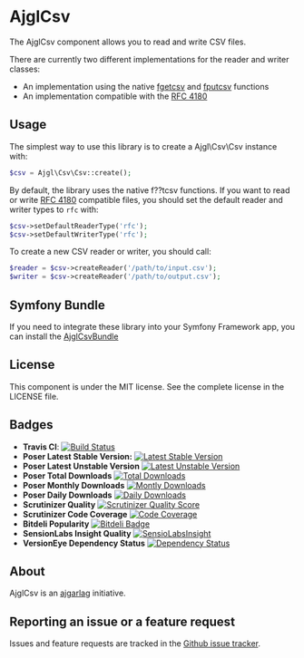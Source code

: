 AjglCsv
=======

The AjglCsv component allows you to read and write CSV files.

There are currently two different implementations for the reader and writer classes:

 * An implementation using the native [fgetcsv](www.php.net/manual/function.fgetcsv.php) and [fputcsv](www.php.net/manual/function.fputcsv.php) functions
 * An implementation compatible with the [RFC 4180](http://tools.ietf.org/html/rfc4180)


Usage
-----

The simplest way to use this library is to create a Ajgl\Csv\Csv instance with:
```php
$csv = Ajgl\Csv\Csv::create();
```

By default, the library uses the native f??tcsv functions. If you want to read
or write [RFC 4180](http://tools.ietf.org/html/rfc4180) compatible files, you
should set the default reader and writer types to ```rfc``` with:
```php
$csv->setDefaultReaderType('rfc');
$csv->setDefaultWriterType('rfc');
```

To create a new CSV reader or writer, you should call:
```php
$reader = $csv->createReader('/path/to/input.csv');
$writer = $csv->createReader('/path/to/output.csv');
```


Symfony Bundle
--------------

If you need to integrate these library into your Symfony Framework app, you
can install the [AjglCsvBundle](https://github.com/ajgarlag/AjglCsvBundle)


License
-------

This component is under the MIT license. See the complete license in the LICENSE file.


Badges
------

* **Travis CI**: [![Build Status](https://travis-ci.org/ajgarlag/AjglCsv.png?branch=master)](https://travis-ci.org/ajgarlag/AjglCsv)
* **Poser Latest Stable Version:** [![Latest Stable Version](https://poser.pugx.org/ajgl/csv/v/stable.png)](https://packagist.org/packages/ajgl/csv)
* **Poser Latest Unstable Version** [![Latest Unstable Version](https://poser.pugx.org/ajgl/csv/v/unstable.png)](https://packagist.org/packages/ajgl/csv)
* **Poser Total Downloads** [![Total Downloads](https://poser.pugx.org/ajgl/csv/downloads.png)](https://packagist.org/packages/ajgl/csv)
* **Poser Monthly Downloads** [![Montly Downloads](https://poser.pugx.org/ajgl/csv/d/monthly.png)](https://packagist.org/packages/ajgl/csv)
* **Poser Daily Downloads** [![Daily Downloads](https://poser.pugx.org/ajgl/csv/d/daily.png)](https://packagist.org/packages/ajgl/csv)
* **Scrutinizer Quality** [![Scrutinizer Quality Score](https://scrutinizer-ci.com/g/ajgarlag/AjglCsv/badges/quality-score.png?s=07ede5e0d7f8f6f5065277af7eecbc677c283ee8)](https://scrutinizer-ci.com/g/ajgarlag/AjglCsv/)
* **Scrutinizer Code Coverage** [![Code Coverage](https://scrutinizer-ci.com/g/ajgarlag/AjglCsv/badges/coverage.png?s=00d4254cea1de1ad74e1cacd64d9eef771205ba8)](https://scrutinizer-ci.com/g/ajgarlag/AjglCsv/)
* **Bitdeli Popularity** [![Bitdeli Badge](https://d2weczhvl823v0.cloudfront.net/ajgarlag/ajglcsv/trend.png)](https://bitdeli.com/free "Bitdeli Badge")
* **SensionLabs Insight Quality** [![SensioLabsInsight](https://insight.sensiolabs.com/projects/47a8fbe8-c9f7-48d8-a0e7-4b3906d8e48f/mini.png)](https://insight.sensiolabs.com/projects/47a8fbe8-c9f7-48d8-a0e7-4b3906d8e48f)
* **VersionEye Dependency Status** [![Dependency Status](https://www.versioneye.com/php/ajgl:csv/dev-master/badge.png)](https://www.versioneye.com/php/ajgl:csv/dev-master)


About
-----

AjglCsv is an [ajgarlag](http://aj.garcialagar.es) initiative.


Reporting an issue or a feature request
---------------------------------------

Issues and feature requests are tracked in the [Github issue tracker](https://github.com/ajgarlag/AjglCsv/issues).
